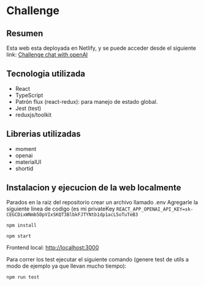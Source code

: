 # Challenge

## Resumen

Esta web esta deployada en Netlify, y se puede acceder desde el siguiente link:
[Challenge chat with openAI](https://6502414fbc538d656c9c08a2--jazzy-salmiakki-0f0cb0.netlify.app/)

## Tecnologia utilizada
- React
- TypeScript
- Patrón flux (react-redux): para manejo de estado global.
- Jest (test)
- reduxjs/toolkit

## Librerias utilizadas
- moment
- openai
- materialUI
- shortid

## Instalacion y ejecucion de la web localmente
Parados en la raiz del repositorio crear un archivo llamado .env
Agregarle la siguiente linea de codigo (es mi privateKey 
```REACT_APP_OPENAI_API_KEY=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```

```
npm install
```
```
npm start
```
Frontend local: [http://localhost:3000](http://localhost:3000)

Para correr los test ejecutar el siguiente comando (genere test de utils a modo de ejemplo ya que llevan mucho tiempo):
```
npm run test
```
